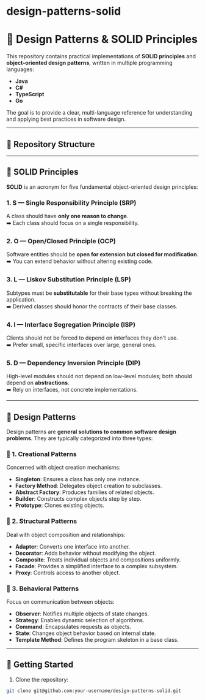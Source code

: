 # design-patterns-solid

# 🧠 Design Patterns & SOLID Principles

This repository contains practical implementations of **SOLID principles** and **object-oriented design patterns**, written in multiple programming languages:

- **Java**
- **C#**
- **TypeScript**
- **Go**

The goal is to provide a clear, multi-language reference for understanding and applying best practices in software design.

---

## 📁 Repository Structure

---

## 🔑 SOLID Principles

**SOLID** is an acronym for five fundamental object-oriented design principles:

### 1. **S — Single Responsibility Principle (SRP)**
A class should have **only one reason to change**.  
➡️ Each class should focus on a single responsibility.

### 2. **O — Open/Closed Principle (OCP)**
Software entities should be **open for extension but closed for modification**.  
➡️ You can extend behavior without altering existing code.

### 3. **L — Liskov Substitution Principle (LSP)**
Subtypes must be **substitutable** for their base types without breaking the application.  
➡️ Derived classes should honor the contracts of their base classes.

### 4. **I — Interface Segregation Principle (ISP)**
Clients should not be forced to depend on interfaces they don't use.  
➡️ Prefer small, specific interfaces over large, general ones.

### 5. **D — Dependency Inversion Principle (DIP)**
High-level modules should not depend on low-level modules; both should depend on **abstractions**.  
➡️ Rely on interfaces, not concrete implementations.

---

## 🧩 Design Patterns

Design patterns are **general solutions to common software design problems**. They are typically categorized into three types:

### 🔧 1. **Creational Patterns**
Concerned with object creation mechanisms:
- **Singleton**: Ensures a class has only one instance.
- **Factory Method**: Delegates object creation to subclasses.
- **Abstract Factory**: Produces families of related objects.
- **Builder**: Constructs complex objects step by step.
- **Prototype**: Clones existing objects.

### 🧱 2. **Structural Patterns**
Deal with object composition and relationships:
- **Adapter**: Converts one interface into another.
- **Decorator**: Adds behavior without modifying the object.
- **Composite**: Treats individual objects and compositions uniformly.
- **Facade**: Provides a simplified interface to a complex subsystem.
- **Proxy**: Controls access to another object.

### 🤝 3. **Behavioral Patterns**
Focus on communication between objects:
- **Observer**: Notifies multiple objects of state changes.
- **Strategy**: Enables dynamic selection of algorithms.
- **Command**: Encapsulates requests as objects.
- **State**: Changes object behavior based on internal state.
- **Template Method**: Defines the program skeleton in a base class.

---

## 🚀 Getting Started

1. Clone the repository:
```bash
git clone git@github.com:your-username/design-patterns-solid.git